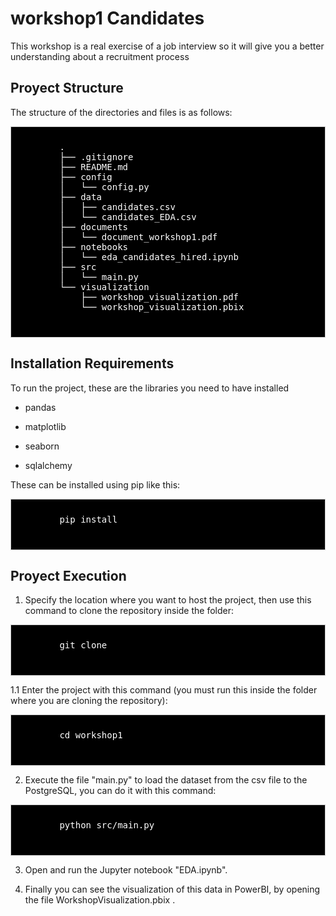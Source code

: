 # workshop1 Candidates
This workshop is a real exercise of a job interview so it will give you a better understanding about a recruitment process

## Proyect Structure

The structure of the directories and files is as follows:

<div style="background-color: #000000;font-size: 14px ;color: #FFFFFF; padding: 10px; border: 1px solid #ccc">
    <pre>
        .
        ├── .gitignore
        ├── README.md
        ├── config
        │   └── config.py
        ├── data
        │   ├── candidates.csv
        │   └── candidates_EDA.csv
        ├── documents
        │   └── document_workshop1.pdf
        ├── notebooks
        │   └── eda_candidates_hired.ipynb
        ├── src
        │   └── main.py
        └── visualization
            ├── workshop_visualization.pdf
            └── workshop_visualization.pbix
    </pre>
</div>

## Installation Requirements

To run the project, these are the libraries you need to have installed

- pandas

- matplotlib

- seaborn

- sqlalchemy

These can be installed using pip like this:

<div style="background-color: #000000;font-size: 14px ;color: #FFFFFF; padding: 10px; border: 1px solid #ccc">
    <pre>
        pip install <library_name>
    </pre>
</div>

## Proyect Execution

1.  Specify the location where you want to host the project, then use this command to clone the repository inside the folder:

<div style="background-color: #000000;font-size: 14px ;color: #FFFFFF; padding: 10px; border: 1px solid #ccc">
    <pre>
        git clone <url_del_repositorio>
    </pre>
</div>

1.1 Enter the project with this command (you must run this inside the folder where you are cloning the repository):

<div style="background-color: #000000;font-size: 14px ;color: #FFFFFF; padding: 10px; border: 1px solid #ccc">
    <pre>
        cd workshop1
    </pre>
</div>

2.  Execute the file "main.py" to load the dataset from the csv file to the PostgreSQL, you can do it with this command:

<div style="background-color: #000000;font-size: 14px ;color: #FFFFFF; padding: 10px; border: 1px solid #ccc">
    <pre>
        python src/main.py
    </pre>
</div>

3.  Open and run the Jupyter notebook "EDA.ipynb".

4.  Finally you can see the visualization of this data in PowerBI, by opening the file WorkshopVisualization.pbix .